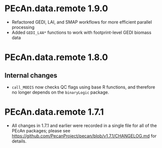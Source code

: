# PEcAn.data.remote 1.9.0

* Refactored GEDI, LAI, and SMAP workflows for more efficient parallel processing
* Added `GEDI_L4A*` functions to work with footprint-level GEDI biomass data


# PEcAn.data.remote 1.8.0

## Internal changes

* `call_MODIS` now checks QC flags using base R functions, and therefore no longer depends on the `binaryLogic` package.

# PEcAn.data.remote 1.7.1

* All changes in 1.7.1 and earlier were recorded in a single file for all of the PEcAn packages; please see 
https://github.com/PecanProject/pecan/blob/v1.7.1/CHANGELOG.md for details.
